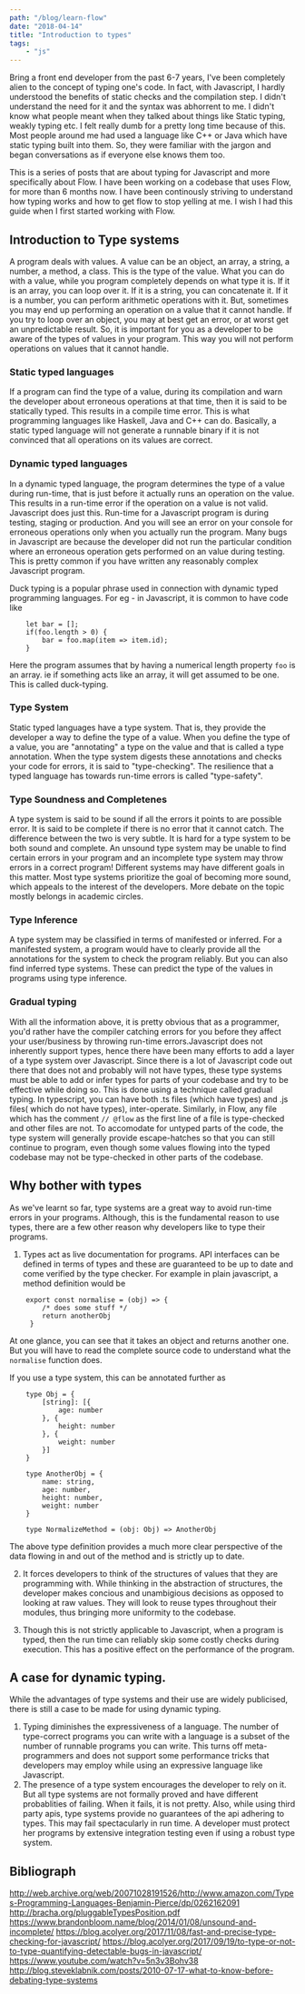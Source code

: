 ```yaml
---
path: "/blog/learn-flow"
date: "2018-04-14"
title: "Introduction to types"
tags:  
    - "js"
---
```


Bring a front end developer from the past 6-7 years, I've been completely alien to the concept of typing one's code. In fact, with Javascript, I hardly understood the benefits of static checks and the compilation step. I didn't understand the need for it and the syntax was abhorrent to me. I didn't know what people meant when they talked about things like Static typing, weakly typing etc. I felt really dumb for a pretty long time because of this. Most people around me had used a language like C++ or Java which have static typing built into them. So, they were familiar with the jargon and began conversations as if everyone else knows them too. 

This is a series of posts that are about typing for Javascript and more specifically about Flow. I have been working on a codebase that uses Flow, for more than 6 months now. I have been continously striving to understand how typing works and how to get flow to stop yelling at me. I wish I had this guide when I first started working with Flow.

## Introduction to Type systems

A program deals with values. A value can be an object, an array, a string, a number, a method, a class. This is the type of the value. What you can do with a value, while you program completely depends on what type it is. If it is an array, you can loop over it. If it is a string, you can concatenate it. If it is a number, you can perform arithmetic operations with it. But, sometimes you may end up performing an operation on a value that it cannot handle. If you try to loop over an object, you may at best get an error, or at worst get an unpredictable result. So, it is important for you as a developer to be aware of the types of values in your program. This way you will not perform operations on values that it cannot handle.

### Static typed languages

If a program can find the type of a value, during its compilation and warn the developer about erroneous operations at that time, then it is said to be statically typed. This results in a compile time error. This is what programming languages like Haskell, Java and C++ can do. Basically, a static typed language will not generate a runnable binary if it is not convinced that all operations on its values are correct.

### Dynamic typed languages

In a dynamic typed language, the program determines the type of a value during run-time, that is just before it actually runs an operation on the value. This results in a run-time error if the operation on a value is not valid. Javascript does just this. Run-time for a Javascript program is during testing, staging or production. And you will see an error on your console for erroneous operations only when you actually run the program. Many bugs in Javascript are because the developer did not run the particular condition where an erroneous operation gets performed on an value during testing. This is pretty common if you have written any reasonably complex Javascript program. 

Duck typing is a popular phrase used in connection with dynamic typed programming languages. For eg - in Javascript, it is common to have code like

```
    let bar = [];
    if(foo.length > 0) {
        bar = foo.map(item => item.id);
    } 
```

Here the program assumes that by having a numerical length property `foo` is an array. ie if something acts like an array, it will get assumed to be one. This is called duck-typing.


### Type System

Static typed languages have a type system. That is, they provide the developer a way to define the type of a value. When you define the type of a value, you are "annotating" a type on the value and that is called a type annotation. When the type system digests these annotations and checks your code for errors, it is said to "type-checking". The resilience that a typed language has towards run-time errors is called "type-safety".

### Type Soundness and Completenes

A type system is said to be sound if all the errors it points to are possible error. It is said to be complete if there is no error that it cannot catch. The difference between the two is very subtle. It is hard for a type system to be both sound and complete. An unsound type system may be unable to find certain errors in your program and an incomplete type system may throw errors in a correct program! Different systems may have different goals in this matter. Most type systems prioritize the goal of becoming more sound, which appeals to the interest of the developers. More debate on the topic mostly belongs in academic circles.

### Type Inference

A type system may be classified in terms of manifested or inferred. For a manifested system,  a program would have to clearly provide all the annotations for the system to check the program reliably. But you can also find inferred type systems. These can predict the type of the values in programs using type inference.

### Gradual typing

With all the information above, it is pretty obvious that as a programmer, you'd rather have the compiler catching errors for you before they affect your user/business by throwing run-time errors.Javascript does not inherently support types, hence there have been many efforts to add a layer of a type system over Javascript. Since there is a lot of Javascript code out there that does not and probably will not have types, these type systems must be able to add or infer types for parts of your codebase and try to be effective while doing so. This is done using a technique called gradual typing. In typescript, you can have both .ts files (which have types) and .js files( which do not have types), inter-operate. Similarly, in Flow, any file which has the comment `// @flow` as the first line of a file is type-checked and other files are not. To accomodate for untyped parts of the code, the type system will generally provide escape-hatches so that you can still continue to program, even though some values flowing into the typed codebase may not be type-checked in other parts of the codebase.

## Why bother with types

As we've learnt so far, type systems are a great way to avoid run-time errors in your programs. Although, this is the fundamental reason to use types, there are a few other reason why developers like to type their programs.

1. Types act as live documentation for programs. API interfaces can be defined in terms of types and these are guaranteed to be up to date and come verified by the type checker. For example in plain javascript, a method definition would be 
```
    export const normalise = (obj) => {
        /* does some stuff */
        return anotherObj
     }
```  
At one glance, you can see that it takes an object and returns another one. But you will have to read the complete source code to understand what the `normalise` function does.

If you use a type system, this can be annotated further as

```
    type Obj = {
        [string]: [{
            age: number
        }, {
            height: number
        }, {
            weight: number
        }]
    }

    type AnotherObj = {
        name: string,
        age: number,
        height: number,
        weight: number
    }

    type NormalizeMethod = (obj: Obj) => AnotherObj
```

The above type definition provides a much more clear perspective of the data flowing in and out of the method and is strictly up to date.

2. It forces developers to think of the structures of values that they are programming with. While thinking in the abstraction of structures, the developer makes concious and unambigious decisions as opposed to looking at raw values. They will look to reuse types throughout their modules, thus bringing more uniformity to the codebase.

3. Though this is not strictly applicable to Javascript, when a program is typed, then the run time can reliably skip some costly checks during execution. This has a positive effect on the performance of the program.

## A case for dynamic typing.

While the advantages of type systems and their use are widely publicised, there is still a case to be made for using dynamic typing.
1. Typing diminishes the expressiveness of a language. The number of type-correct programs you can write with a language is a subset of the number of runnable programs you can write. This turns off meta-programmers and does not support some performance tricks that developers may employ while using an expressive language like Javascript.
2. The presence of a type system encourages the developer to rely on it. But all type systems are not formally proved and have different probablities of failing. When it fails, it is not pretty. Also, while using third party apis, type systems provide no guarantees of the api adhering to types. This may fail spectacularly in run time. A developer must protect her programs by extensive integration testing even if using a robust type system.




## Bibliograph

http://web.archive.org/web/20071028191526/http://www.amazon.com/Types-Programming-Languages-Benjamin-Pierce/dp/0262162091
http://bracha.org/pluggableTypesPosition.pdf
https://www.brandonbloom.name/blog/2014/01/08/unsound-and-incomplete/
https://blog.acolyer.org/2017/11/08/fast-and-precise-type-checking-for-javascript/
https://blog.acolyer.org/2017/09/19/to-type-or-not-to-type-quantifying-detectable-bugs-in-javascript/
https://www.youtube.com/watch?v=5n3v3Bohv38
http://blog.steveklabnik.com/posts/2010-07-17-what-to-know-before-debating-type-systems